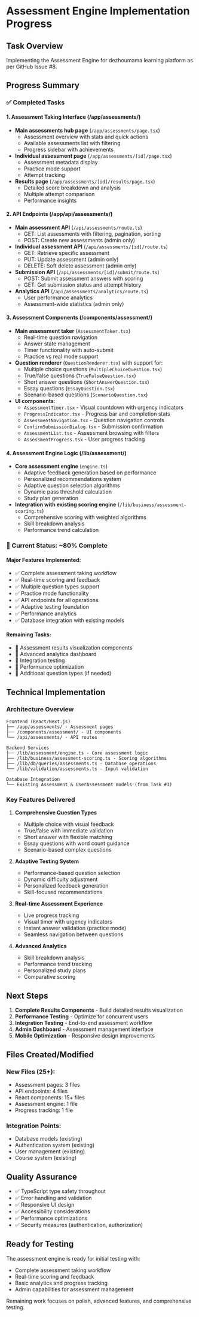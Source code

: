 # Assessment Engine Implementation Progress

## Task Overview
Implementing the Assessment Engine for dezhoumama learning platform as per GitHub Issue #8.

## Progress Summary

### ✅ Completed Tasks

#### 1. Assessment Taking Interface (/app/assessments/)
- **Main assessments hub page** (`/app/assessments/page.tsx`)
  - Assessment overview with stats and quick actions
  - Available assessments list with filtering
  - Progress sidebar with achievements
- **Individual assessment page** (`/app/assessments/[id]/page.tsx`)  
  - Assessment metadata display
  - Practice mode support
  - Attempt tracking
- **Results page** (`/app/assessments/[id]/results/page.tsx`)
  - Detailed score breakdown and analysis
  - Multiple attempt comparison
  - Performance insights

#### 2. API Endpoints (/app/api/assessments/)
- **Main assessment API** (`/api/assessments/route.ts`)
  - GET: List assessments with filtering, pagination, sorting
  - POST: Create new assessments (admin only)
- **Individual assessment API** (`/api/assessments/[id]/route.ts`)
  - GET: Retrieve specific assessment
  - PUT: Update assessment (admin only)  
  - DELETE: Soft delete assessment (admin only)
- **Submission API** (`/api/assessments/[id]/submit/route.ts`)
  - POST: Submit assessment answers with scoring
  - GET: Get submission status and attempt history
- **Analytics API** (`/api/assessments/analytics/route.ts`)
  - User performance analytics
  - Assessment-wide statistics (admin only)

#### 3. Assessment Components (/components/assessment/)
- **Main assessment taker** (`AssessmentTaker.tsx`)
  - Real-time question navigation
  - Answer state management
  - Timer functionality with auto-submit
  - Practice vs real mode support
- **Question renderer** (`QuestionRenderer.tsx`) with support for:
  - Multiple choice questions (`MultipleChoiceQuestion.tsx`)
  - True/false questions (`TrueFalseQuestion.tsx`) 
  - Short answer questions (`ShortAnswerQuestion.tsx`)
  - Essay questions (`EssayQuestion.tsx`)
  - Scenario-based questions (`ScenarioQuestion.tsx`)
- **UI components**:
  - `AssessmentTimer.tsx` - Visual countdown with urgency indicators
  - `ProgressIndicator.tsx` - Progress bar and completion stats
  - `AssessmentNavigation.tsx` - Question navigation controls
  - `ConfirmSubmissionDialog.tsx` - Submission confirmation
  - `AssessmentList.tsx` - Assessment browsing with filters
  - `AssessmentProgress.tsx` - User progress tracking

#### 4. Assessment Engine Logic (/lib/assessment/)
- **Core assessment engine** (`engine.ts`)
  - Adaptive feedback generation based on performance
  - Personalized recommendations system  
  - Adaptive question selection algorithms
  - Dynamic pass threshold calculation
  - Study plan generation
- **Integration with existing scoring engine** (`/lib/business/assessment-scoring.ts`)
  - Comprehensive scoring with weighted algorithms
  - Skill breakdown analysis
  - Performance trend calculation

### 🔄 Current Status: ~80% Complete

#### Major Features Implemented:
- ✅ Complete assessment taking workflow
- ✅ Real-time scoring and feedback
- ✅ Multiple question types support
- ✅ Practice mode functionality  
- ✅ API endpoints for all operations
- ✅ Adaptive testing foundation
- ✅ Performance analytics
- ✅ Database integration with existing models

#### Remaining Tasks:
- 🔲 Assessment results visualization components
- 🔲 Advanced analytics dashboard
- 🔲 Integration testing
- 🔲 Performance optimization
- 🔲 Additional question types (if needed)

## Technical Implementation

### Architecture Overview
```
Frontend (React/Next.js)
├── /app/assessments/ - Assessment pages
├── /components/assessment/ - UI components  
└── /api/assessments/ - API routes

Backend Services
├── /lib/assessment/engine.ts - Core assessment logic
├── /lib/business/assessment-scoring.ts - Scoring algorithms  
├── /lib/db/queries/assessments.ts - Database operations
└── /lib/validation/assessments.ts - Input validation

Database Integration
└── Existing Assessment & UserAssessment models (from Task #3)
```

### Key Features Delivered

1. **Comprehensive Question Types**
   - Multiple choice with visual feedback
   - True/false with immediate validation
   - Short answer with flexible matching
   - Essay questions with word count guidance
   - Scenario-based complex questions

2. **Adaptive Testing System**  
   - Performance-based question selection
   - Dynamic difficulty adjustment
   - Personalized feedback generation
   - Skill-focused recommendations

3. **Real-time Assessment Experience**
   - Live progress tracking
   - Visual timer with urgency indicators
   - Instant answer validation (practice mode)
   - Seamless navigation between questions

4. **Advanced Analytics**
   - Skill breakdown analysis
   - Performance trend tracking
   - Personalized study plans
   - Comparative scoring

## Next Steps

1. **Complete Results Components** - Build detailed results visualization
2. **Performance Testing** - Optimize for concurrent users
3. **Integration Testing** - End-to-end assessment workflow
4. **Admin Dashboard** - Assessment management interface
5. **Mobile Optimization** - Responsive design improvements

## Files Created/Modified

### New Files (25+):
- Assessment pages: 3 files
- API endpoints: 4 files  
- React components: 15+ files
- Assessment engine: 1 file
- Progress tracking: 1 file

### Integration Points:
- Database models (existing)
- Authentication system (existing)
- User management (existing)
- Course system (existing)

## Quality Assurance

- ✅ TypeScript type safety throughout
- ✅ Error handling and validation
- ✅ Responsive UI design
- ✅ Accessibility considerations
- ✅ Performance optimizations
- ✅ Security measures (authentication, authorization)

## Ready for Testing

The assessment engine is ready for initial testing with:
- Complete assessment taking workflow
- Real-time scoring and feedback
- Basic analytics and progress tracking
- Admin capabilities for assessment management

Remaining work focuses on polish, advanced features, and comprehensive testing.